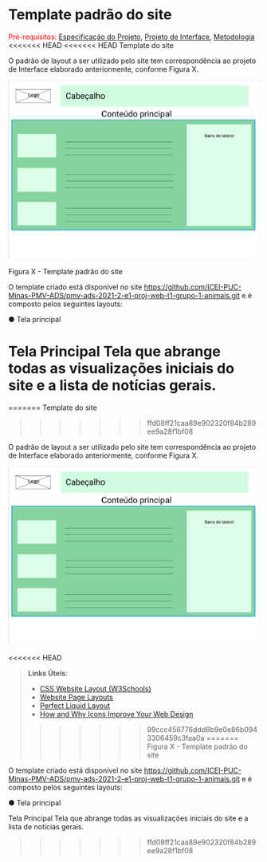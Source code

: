 # Template padrão do site

<span style="color:red">Pré-requisitos: <a href="2-Especificação do Projeto.md"> Especificação do Projeto</a></span>, <a href="3-Projeto de Interface.md"> Projeto de Interface</a>, <a href="4-Metodologia.md"> Metodologia</a>
<<<<<<< HEAD
<<<<<<< HEAD
Template do site

O  padrão  de  layout  a  ser  utilizado  pelo  site  tem  correspondência  ao  projeto  de  Interface 
elaborado anteriormente, conforme Figura X.
<p>
<img src="../src/img/wfcabecalho.png">
</p>

Figura X - Template padrão do site

O template criado está disponível no site https://github.com/ICEI-PUC-Minas-PMV-ADS/pmv-ads-2021-2-e1-proj-web-t1-grupo-1-animais.git  e é composto pelos seguintes layouts: 

● Tela principal

Tela Principal
Tela que abrange todas as visualizações iniciais do site e a lista de notícias gerais.
=======
=======
Template do site
>>>>>>> ffd08ff21caa89e902320f84b289ee9a28f1bf08

O  padrão  de  layout  a  ser  utilizado  pelo  site  tem  correspondência  ao  projeto  de  Interface 
elaborado anteriormente, conforme Figura X.
<p>
<img src="../src/img/wfcabecalho.png">
</p>

<<<<<<< HEAD
> **Links Úteis**:
>
> - [CSS Website Layout (W3Schools)](https://www.w3schools.com/css/css_website_layout.asp)
> - [Website Page Layouts](http://www.cellbiol.com/bioinformatics_web_development/chapter-3-your-first-web-page-learning-html-and-css/website-page-layouts/)
> - [Perfect Liquid Layout](https://matthewjamestaylor.com/perfect-liquid-layouts)
> - [How and Why Icons Improve Your Web Design](https://usabilla.com/blog/how-and-why-icons-improve-you-web-design/)
>>>>>>> 99ccc456776ddd8b9e0e86b0943306459c3faa0a
=======
Figura X - Template padrão do site

O template criado está disponível no site https://github.com/ICEI-PUC-Minas-PMV-ADS/pmv-ads-2021-2-e1-proj-web-t1-grupo-1-animais.git  e é composto pelos seguintes layouts: 

● Tela principal

Tela Principal
Tela que abrange todas as visualizações iniciais do site e a lista de notícias gerais.
>>>>>>> ffd08ff21caa89e902320f84b289ee9a28f1bf08
